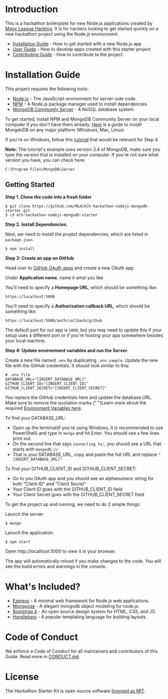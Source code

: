 # Introduction

This is a hackathon boilerplate for new Node.js applications created by [Major League Hacking](https://github.com/mlh). It is for hackers looking to get started quickly on a new hackathon project using the Node.js environment.

- [Installation Guide](#installation-guide) - How to get started with a new Node.js app
- [User Guide](https://github.com/MLH/mlh-hackathon-nodejs-starter/blob/master/docs/USER_GUIDE.md) - How to develop apps created with this starter project
- [Contributing Guide](https://github.com/MLH/mlh-hackathon-nodejs-starter/blob/master/docs/CONTRIBUTING.md) - How to contribute to the project

# <a name='installation-guide'>Installation Guide</a>

This project requires the following tools:

- [Node.js](https://nodejs.org/en/) - The JavaScript environment for server-side code.
- [NPM](https://www.npmjs.com/) - A Node.js package manager used to install dependencies.
- [MongoDB Community Server](https://www.mongodb.com/try/download/community) - A NoSQL database system.

To get started, install NPM and MongoDB Community Server on your local computer if you don't have them already. 
[Here](https://docs.mongodb.com/manual/administration/install-community/) is a guide to install MongdoDB on any major platform (Windows, Mac, Linux)

If you're on Windows, follow this [tutorial](http://sysadmindata.com/set-mongodb-path-windows/) that would be relevant for Step 4. 

**Note:** The tutorial's example uses version 3.4 of MongoDB, make sure you type the version that is installed on your computer. If you're not sure what version you have, you can check here:

```
C:\Program Files\MongoDB\Server
```

## Getting Started

**Step 1. Clone the code into a fresh folder**

```
$ git clone https://github.com/MLH/mlh-hackathon-nodejs-mongodb-starter.git
$ cd mlh-hackathon-nodejs-mongodb-starter
```

**Step 2. Install Dependencies.**

Next, we need to install the project dependencies, which are listed in `package.json`.

```
$ npm install
```

**Step 3: Create an app on GitHub**

Head over to [GitHub OAuth apps](https://github.com/settings/developers) and create a new OAuth app. 

Under **Application name**, name it what you like

You'll need to specify a **Homepage URL**, which should be something like:
```
https://localhost:5000
```

You'll need to specify a **Authorization callback URL**, which should be something like:

```
https://localhost:5000/auth/callback/github
```

The default port for our app is `5000`, but you may need to update this if your setup uses a different port or if you're hosting your app somewhere besides your local machine.

**Step 4: Update environment variables and run the Server.**

Create a new file named `.env` by duplicating `.env.sample`. Update the new file with the GitHub credentials. It should look similar to this:

```
# .env file
DATABASE_URL="[INSERT_DATABASE_URL]"
GITHUB_CLIENT_ID="[INSERT_CLIENT_ID]"
GITHUB_CLIENT_SECRET="[INSERT_CLIENT_SECRET]"
```

You replace the GitHub credentials here and update the database URL. Make sure to remove the quotation marks (" ")Learn more about the required [Environment Variables here](#environment-variables).

To find your DATABASE_URL:
- Open up the terminal(if you're using Windows, it is recommended to use PowerShell) and type in ```mongo``` and hit Enter. You should see a few lines print out. 
- On the second line that says ```connecting to:```, you should see a URL that starts with ```mongodb://```
- That is your DATABASE_URL, copy and paste the full URL and replace ```"[INSERT_DATABASE_URL]"```

To find your GITHUB_CLIENT_ID and GITHUB_CLIENT_SECRET:
- Go to you OAuth app and you should see an alphanumeric string for both "Client ID" and "Client Secret"
- Your Client ID goes with the GITHUB_CLIENT_ID field
- Your Client Secret goes with the GITHUB_CLIENT_SECRET field


To get the project up and running, we need to do 2 simple things:

Launch the server:
```
$ mongo
```

Lanuch the application:
```
$ npm start
```

Open http://localhost:5000 to view it in your browser.

The app will automatically reload if you make changes to the code.
You will see the build errors and warnings in the console.

# What's Included?

- [Express](https://expressjs.com/) - A minimal web framework for Node.js web applications.
- [Mongoose](https://mongoosejs.com/) - A elegant mongodb object modeling for node.js.
- [Bootstrap 4](https://getbootstrap.com/) - An open source design system for HTML, CSS, and JS.
- [Handlebars](https://handlebarsjs.com/) - A popular templating language for building layouts.

# Code of Conduct

We enforce a Code of Conduct for all maintainers and contributors of this Guide. Read more in [CONDUCT.md][mlh-conduct].

# License

The Hackathon Starter Kit is open source software [licensed as MIT][mlh-license].

[mlh-conduct]: https://github.com/MLH/mlh-hackathon-nodejs-starter/blob/master/docs/CONDUCT.md
[mlh-license]: https://github.com/MLH/mlh-hackathon-nodejs-starter/blob/master/LICENSE.md
